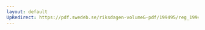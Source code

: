 ```yaml
---
layout: default
UpRedirect: https://pdf.swedeb.se/riksdagen-volumeG-pdf/199495/reg_199495/reg_199495_0309.pdf
---
```

